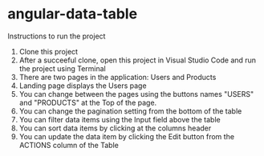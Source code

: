 # angular-data-table
Instructions to run the project
1) Clone this project
2) After a succeeful clone, open this project in Visual Studio Code and run the project using Terminal
3) There are two pages in the application: Users and Products
4) Landing page displays the Users page
5) You can change between the pages using the buttons names "USERS" and "PRODUCTS" at the Top of the page.
6) You can change the pagination setting from the bottom of the table
7) You can filter data items using the Input field above the table
8) You can sort data items by clicking at the columns header
9) You can update the data item by clicking the Edit button from the  ACTIONS column of the Table 
